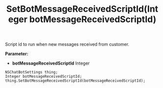 ﻿---
uid: crmscript_ref_NSChatBotSettings_SetBotMessageReceivedScriptId
title: SetBotMessageReceivedScriptId(Integer botMessageReceivedScriptId)
intellisense: NSChatBotSettings.SetBotMessageReceivedScriptId
keywords: NSChatBotSettings, GetBotMessageReceivedScriptId
so.topic: reference
---

Script id to run when new messages received from customer.

**Parameter:** 
 - **botMessageReceivedScriptId** Integer

```crmscript
NSChatBotSettings thing;
Integer botMessageReceivedScriptId;
thing.SetBotMessageReceivedScriptId(botMessageReceivedScriptId);
```

